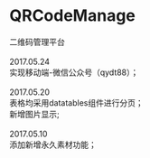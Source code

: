 # QRCodeManage
二维码管理平台<br /><br />
2017.05.24<br />
实现移动端-微信公众号（qydt88）；<br />
<br />
2017.05.20<br />
表格均采用datatables组件进行分页；<br />
新增图片显示;<br />
<br>
2017.05.10<br />
添加新增永久素材功能；<br />
